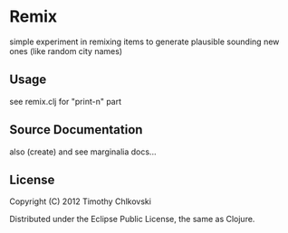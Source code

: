 # Remix

simple experiment in remixing items to generate plausible sounding new ones (like random city names)

## Usage

see remix.clj for "print-n" part

## Source Documentation
also (create) and see marginalia docs...

## License

Copyright (C) 2012 Timothy Chlkovski

Distributed under the Eclipse Public License, the same as Clojure.
